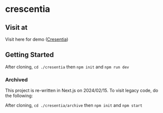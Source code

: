 # crescentia

## Visit at

Visit here for demo ([Cresentia](https://crescentia-51c6a.web.app/))

## Getting Started

After cloning, `cd ./cresentia` then `npm init` and `npm run dev`

### Archived

This project is re-written in Next.js on 2024/02/15. To visit legacy code, do the following:

After cloning, `cd ./cresentia/archive` then `npm init` and `npm start`
